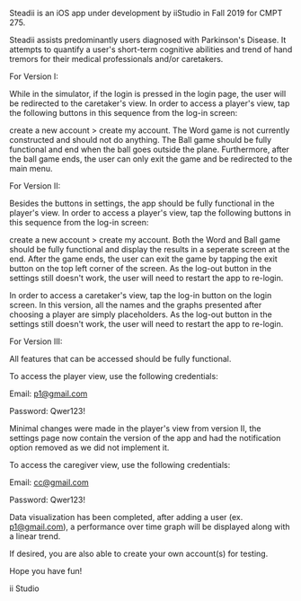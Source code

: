 Steadii is an iOS app under development by iiStudio in Fall 2019 for CMPT 275.

Steadii assists predominantly users diagnosed with Parkinson's Disease.
It attempts to quantify a user's short-term cognitive abilities and 
trend of hand tremors for their medical professionals and/or caretakers.



For Version I:

While in the simulator, if the login is pressed in the login page, 
the user will be redirected to the caretaker's view. 
In order to access a player's view, tap the following buttons in this sequence from the log-in screen:

create a new account > create my account.
The Word game is not currently constructed and should not do anything. 
The Ball game should be fully functional and end when the ball goes outside the plane.
Furthermore, after the ball game ends, the user can only exit the game and be redirected to the main menu.



For Version II:

Besides the buttons in settings, the app should be fully functional in the player's view.
In order to access a player's view, tap the following buttons in this sequence from the log-in screen:

create a new account > create my account.
Both the Word and Ball game should be fully functional and display the results in a seperate screen at the end.
After the game ends, the user can exit the game by tapping the exit button on the top left corner of the screen.
As the log-out button in the settings still doesn't work, the user will need to restart the app to re-login.

In order to access a caretaker's view, tap the log-in button on the login screen.
In this version, all the names and the graphs presented after choosing a player are simply placeholders.
As the log-out button in the settings still doesn't work, the user will need to restart the app to re-login.



For Version III:

All features that can be accessed should be fully functional.

To access the player view, use the following credentials:

Email: p1@gmail.com

Password: Qwer123!

Minimal changes were made in the player's view from version II, the settings page now contain 
the version of the app and had the notification option removed as we did not implement it.

To access the caregiver view, use the following credentials:

Email: cc@gmail.com

Password: Qwer123!

Data visualization has been completed, after adding a user (ex. p1@gmail.com), 
a performance over time graph will be displayed along with a linear trend.

If desired, you are also able to create your own account(s) for testing.




Hope you have fun!

ii Studio